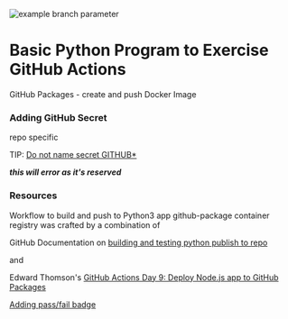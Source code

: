 ![example branch parameter](https://github.com/grant-steinfeld/gha-turbo/actions/workflows/deploy-github-packages.yml/badge.svg?branch=main)


# Basic Python Program to Exercise GitHub Actions

GitHub Packages - create and push Docker Image

### Adding GitHub Secret
repo specific 

TIP: [Do not name secret GITHUB*](https://github.community/t/all-github-actions-suddenly-failing-with-github-token-secret-does-not-exist/16108/7) 

***this will error as it's reserved***

### Resources

Workflow to build and push to Python3 app github-package container registry was crafted by a combination of


GitHub Documentation on [building and testing python publish to repo](https://docs.github.com/en/actions/guides/building-and-testing-python#publishing-to-package-registries)

and

Edward Thomson's  [GitHub Actions Day 9: Deploy Node.js app to GitHub Packages](https://www.edwardthomson.com/blog/github_actions_9_deploy_to_github_packages.html)

[Adding pass/fail badge](https://docs.github.com/en/actions/managing-workflow-runs/adding-a-workflow-status-badge)